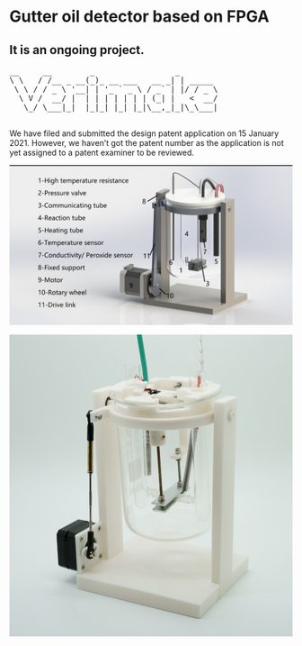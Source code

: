 # Gutter oil detector based on FPGA
 ## **It is an ongoing project.**

<pre>
__     __        _                 _        
\ \   / /__ _ __(_)_ __ ___   __ _| | _____ 
 \ \ / / _ \ '__| | '_ ` _ \ / _` | |/ / _ \
  \ V /  __/ |  | | | | | | | (_| |   <  __/
   \_/ \___|_|  |_|_| |_| |_|\__,_|_|\_\___|
 </pre>
 
We have filed and submitted the design patent application on 15 January 2021. However, we haven’t got the patent number as the application is not yet assigned to a patent examiner to be reviewed. 
 
![markdown](https://github.com/verimake-team/Gutteroildetector/blob/master/20201017131247.jpg?raw=true)

![markdown](https://github.com/verimake-team/Gutteroildetector/blob/master/20201017131335.jpg?raw=true)
